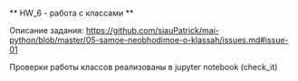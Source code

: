 ** HW_6 - работа с классами **

Описание задания:
https://github.com/siauPatrick/mai-python/blob/master/05-samoe-neobhodimoe-o-klassah/issues.md#issue-01

Проверки работы классов реализованы в jupyter notebook (check_it)
